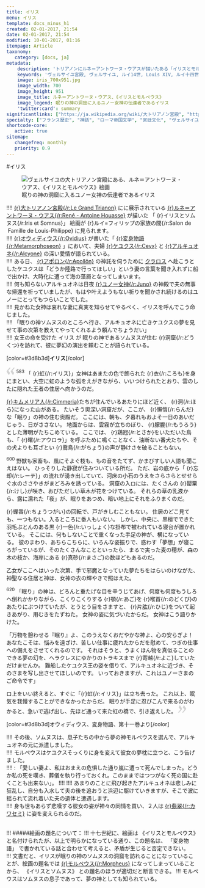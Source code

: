 ```yaml
---
title: イリス
menu: イリス
template: docs_minus_h1
created: 02-01-2017, 21:54
date: 02-01-2017, 21:54
modified: 10-01-2017, 01:16
itempage: Article
taxonomy:
   category: [docs, ja]
metadata:
    description: 'トリアノンにルネ＝アントワーヌ・ウアスが描いたある「イリスとモルペウス」絵画のもとに使用された、オウィディウス作家が書いた変身物語の第十一巻の眠りの神を訪れるイリスの「眠り章」の文書'
    keywords: 'ヴェルサイユ宮殿, ヴェルサイユ, ルイ14世, Louis XIV, ルイ十四世, オウィディウス, 変身物語, トリアノン, 大トリアノン宮殿, 眠り, イリスとソムヌス, ルネ＝アントワーヌ・ウアス, 大トリアノン宮殿, ソムヌス, イリス, モルペウス'
    image: iris_700x951.jpg
    image_width: 700
    image_height: 951
    image_title: ルネ＝アントワーヌ・ウアス、《イリスとモルペウス》
    image_legend: 眠りの神の洞窟に入るユノー女神の伝達者であるイリス
    'twitter:card': summary
significantlinks: ["https://ja.wikipedia.org/wiki/大トリアノン宮殿", "https://ja.wikipedia.org/wiki/ルネ＝アントワーヌ・ウアス", "https://ja.wikipedia.org/wiki/オウィディウス", "https://ja.wikipedia.org/wiki/変身物語", "https://ja.wikipedia.org/wiki/イーリス", "https://ja.wikipedia.org/wiki/ヒュプノス", "https://ja.wikipedia.org/wiki/アポローン", "https://ja.wikipedia.org/wiki/クラロス", "https://ja.wikipedia.org/wiki/ユーノー", "https://ja.wikipedia.org/wiki/キンメリア人", "https://ja.wikipedia.org/wiki/カワセミ", "https://ja.wikipedia.org/wiki/モルペウス"]
specialty: ["フランス歴史", "神話", "ローマ帝国文学", "宮廷文化", "ヴェルサイユ宮殿", "大トリアノン宮殿", "フランス絵画", "フランス古典主義", "ルネ＝アントワーヌ・ウアス"]
shortcode-core:
   active: true
sitemap:
   changefreq: monthly
   priority: 0.9
---
```

#イリス  

<figure><picture>
<source
sizes="(max-width: 767px) 98vw, (min-width: 959px) 50vw, 86vw"
srcset="
/user/sites/docs/pages/01.home/02.versailles/03.trianon/03.iris/iris-280.webp 280w,
/user/sites/docs/pages/01.home/02.versailles/03.trianon/03.iris/iris-380.webp 380w,
/user/sites/docs/pages/01.home/02.versailles/03.trianon/03.iris/iris-480.webp 480w,
/user/sites/docs/pages/01.home/02.versailles/03.trianon/03.iris/iris-640.webp 640w,
/user/sites/docs/pages/01.home/02.versailles/03.trianon/03.iris/iris_700x951.webp 700w"
type="image/webp">
<img
src="/user/sites/docs/pages/01.home/02.versailles/03.trianon/03.iris/iris_700x951.jpg" title="ヴェルサイユの大トリアノン宮殿にある、ルネ＝アントワーヌ・ウアス、《イリスとモルペウス》絵画" alt="ヴェルサイユの大トリアノン宮殿にある、ルネ＝アントワーヌ・ウアス、《イリスとモルペウス》絵画" class="class-diane-img"
sizes="(max-width: 767px) 98vw, (min-width: 959px) 50vw, 86vw"
srcset="
/user/sites/docs/pages/01.home/02.versailles/03.trianon/03.iris/iris-280.jpg 280w,
/user/sites/docs/pages/01.home/02.versailles/03.trianon/03.iris/iris-380.jpg 380w,
/user/sites/docs/pages/01.home/02.versailles/03.trianon/03.iris/iris-480.jpg 480w,
/user/sites/docs/pages/01.home/02.versailles/03.trianon/03.iris/iris-640.jpg 640w,
/user/sites/docs/pages/01.home/02.versailles/03.trianon/03.iris/iris_700x951.jpg 700w">
</picture><figcaption>眠りの神の洞窟に入る<wbr>ユノー女神の伝達者である<wbr>イリス</figcaption></figure>

!!!! [{r}大トリアノン宮殿{/r:Le&#160;Grand&#160;Trianon}][1] にに展示されている [{r}ルネ＝アントワーヌ・ウアス{/r:René&#160;-&#160;Antoine&#160;Houasse}][2] が描いた 「 {r}イリスとソムヌス{/r:Iris&#160;et&#160;Somnus}」 絵画が {r}ルイ=フィリップの<wbr>家族の間{/r:Salon&#160;de<wbr>&#160;Famille&#160;de&#160;Louis-Philippe} に<wbr>見られます。  
!!!! [{r}オウィディウス{/r:Ovidius}][3] が<wbr>書いた「 [{r}変身物語{/r:Metamorphoseon}][4] 」に<wbr>おいて、夫婦 [{r}ケユクス{/r:Ceyx}][5] と [{r}アルキュオネ{/r:Alcyone}][6] の<wbr>深い愛情が<wbr>語られている。  
!!!! ある日、 [{r}アポロン{/r:Apollōn}][7] の神託を伺うために [クラロス][8] へ赴こうとした<wbr>ケユクスは「どうか陸路で<wbr>行ってほしい」という<wbr>妻の言葉を聞き<wbr>入れずに船で<wbr>出かけ、大時化に遭って海の<wbr>藻屑となって<wbr>しまいます。  
!!!! 何も知らない<wbr>アルキュオネは日夜 [{r}ユノー女神{/r:Juno}][9] の神殿で<wbr>夫の無事な帰還を<wbr>祈っていましたが、もはや叶えようもない<wbr>祈りを聞かされ<wbr>続けるのはユノーに<wbr>とってもつらいこと<wbr>でした。  
!!!! 見かねた女神は<wbr>哀れな妻に真実を<wbr>知らせてやるべく、イリスを呼んでこう<wbr>命じました。  
!!!!   「眠りの神ソムヌスの<wbr>ところへ行き、アルキュオネに亡き<wbr>ケユクスの夢を見せて<wbr>事の次第を教えて<wbr>やってくれるよう<wbr>頼んでちょうだい」  
!!!! 女王の命を受けた イリス が 眠りの神である<wbr>ソムヌスが住む {r}洞窟{/r:どうくつ}を<wbr>訪れて、彼に夢幻の<wbr>演出を頼むことが<wbr>語られている。   

[color=#3d8b3d]**イリス**[/color]  

<span><svg xmlns="http://www.w3.org/2000/svg" version="1" width="22px" height="22px" viewBox="0 0 78 78" fill="lightgrey" opacity="1"><path d="M76.5 9.0009L57.0898 32.605c-.88226 1.10283-.88226 1.54397-.88226 1.76454 0 1.10286 1.76455 3.30857 2.8674 4.632l13.0167 14.99877L61.50123 74.9545 50.4727 59.51456c-2.87047-3.97028-10.80793-15.88413-10.80793-19.19267 0-1.76458.6617-2.4263 6.6171-9.7051C60.8395 12.74754 63.04522 10.98297 70.98575 3.0455L76.5 9.00092zm-38.16172 0L18.9281 32.605c-.88228 1.10283-.88228 1.54397-.88228 1.76454 0 1.10286 1.76457 3.30857 2.86742 4.632L33.92688 54.0003 23.3395 74.9545 12.30793 59.51456C9.44053 55.54428 1.5 43.63043 1.5 40.3219c0-1.76458.6617-2.4263 6.6171-9.7051C22.67475 12.74754 24.88043 10.98297 32.82097 3.0455l5.51732 5.9554z"/></svg></span> 
<sup>583</sup> 
「 {r}虹{/r:イリス}」女神は<wbr>あまたの色で飾られた {r}衣{/r:ころも}を<wbr>身にまとい、大空に虹の<wbr>ような弧をえがきながら、いいつけられたとおり、雲のしたに隠れた王者の<wbr>住居ヘ向かうのだ。

[{r}キムメリア人{/r:Cimmeria}][10]たち<wbr>が住んでいる<wbr>あたりにほど近く、 {r}洞{/r:ほら}に<wbr>なった山がある。
たいそう<wbr>奧深い洞窟だが、ここが、 {r}懶惰{/r:らんだ}な「眠り」の神の住む<wbr>奥殿だ。
ここには、朝も、夕暮れもおよそ一日の<wbr>あいだじゅう、日が<wbr>ささない。
地面からは、雲霧が立ちのぼり、 {r}朦朧{/r:もうろう}と<wbr>した薄明がたちこめて<wbr>いる。
ここでは、 {r}鶏冠{/r:とさか}をいただいた鳥も、「 {r}曙{/r:アウロラ}」を呼ぶために鳴く<wbr>ことなく、油断ない<wbr>番犬たちや、その犬よりも<wbr>耳ざとい {r}鵞鳥{/r:がちょう}の声が<wbr>静けさを破ることもない。

<sup>600</sup> 
野獣も家畜も、風にそよぐ枝も、もの音をたてず、かまびすしい人語も<wbr>聞こえはない。
ひっそりした静寂が<wbr>住みついている所だ。
ただ、岩の底から「 {r}忘却{/r:レーテ}」の流れが湧き出していて、河床の小石のうえを<wbr>さらさらとせせらぐ水の<wbr>ささやきがまどろみを<wbr>誘っている。
洞窟の入ロには、たくさんの {r}罌粟{/r:けし}が咲き、おびただしい草木が花を<wbr>つけている。
それらの草の<wbr>乳液から、露に濡れた「夜」が、眠りをあつめ、暗い地上にそれを<wbr>ふりまくのだ。

 {r}蝶番{/r:ちょうつがい}の回転で、戸がきしむこともない。
住居のどこ見ても、一つもない。入るところに<wbr>番人もいない。
しかし、中央に、黒檀でできた<wbr>羽毛ぶとんのある黒 {r}一色{/r:いっしょく}な掛布で被われている<wbr>寝台が置かれている。
そこには、何も<wbr>しないことで重くなった<wbr>手足の神が、横に<wbr>なっている。
彼のまわり、あちらこちらに、いろんな<wbr>姿振りで、惑わす「夢想」が寝ころがっているが、そのたくさんなことと<wbr>いったら、まるで実った<wbr>麦の穂が、森の木の枝か、海岸にある {r}真砂{/r:まさご}の数ほども<wbr>あるのだ。

乙女がここへはいった<wbr>次第、手で邪魔と<wbr>なっていた夢たちを<wbr>はらいのけながた、神聖なる住居と神は、女神の衣の輝やきで<wbr>照はえた。

<sup>620</sup> 
「眠り」の神は、どろんと重たげな目を<wbr>辛うじてあげ、何度も<wbr>何度もうしろヘ<wbr>倒れかかりながら、こくりこくりする {r}顎{/r:あご}を {r}喉首{/r:のどくび}のあたりにぶつけて<wbr>いたが、とうとう目を<wbr>さますと、 {r}片肱{/r:ひじ}をついて<wbr>起きあがり、用むきを<wbr>たずねた。
女神の姿に<wbr>気づいたからだ。
女神はこう語りかけた。

「万物を憩わせる『眠り』よ、このうえなく<wbr>おだやかな神よ、心の安らぎよ！
あなたこそは、悩みを遠ざけ、苦しい仕事に疲れた<wbr>からだを慰めて、つぎの仕事への備えを<wbr>させてくれるのです。
それはそうと、うまくほん物を<wbr>真似ることのできる<wbr>夢の幻を、ヘラクレスにゆかりの<wbr>トラキスまで {r}寄越{/r:よこ}して<wbr>いただけませんか。
難船したケユクス王の姿を<wbr>借りて、アルキュオネに<wbr>近づき、そのさまを写し<wbr>出させてほしいのです。
いっておきますが、これは<wbr>ユノーさまのご命令です」

ロ上をいい終えると、すぐに「{r}虹{/r:イリス}」は立ち<wbr>去った。
これ以上、眠気を我慢することができなかったからだ。
眠りが<wbr>手足に忍びこんで来るのが<wbr>わかると、急いで<wbr>逃げ出し、先ほど通って<wbr>来た虹の橋で、引き<wbr>返えした。 <span><svg xmlns="http://www.w3.org/2000/svg" version="1" width="22px" height="22px" viewBox="0 0 78 78" fill="lightgrey" opacity="1"><path d="M1.5 68.9991L20.9102 45.395c.88226-1.10283.88226-1.54397.88226-1.76454 0-1.10286-1.76455-3.30857-2.8674-4.632L5.90836 23.9997 16.49877 3.0455 27.5273 18.48544c2.87047 3.97028 10.80793 15.88413 10.80793 19.19267 0 1.76458-.6617 2.4263-6.6171 9.7051C17.1605 65.25246 14.95478 67.01703 7.01425 74.9545L1.5 68.99908zm38.16172 0L59.0719 45.395c.88228-1.10283.88228-1.54397.88228-1.76454 0-1.10286-1.76457-3.30857-2.86742-4.632L44.07312 23.9997 54.6605 3.0455l11.03157 15.43992C68.55947 22.45572 76.5 34.36957 76.5 37.6781c0 1.76458-.6617 2.4263-6.6171 9.7051C55.32526 65.25246 53.11957 67.01703 45.17904 74.9545l-5.51732-5.9554z"/></svg></span>

[color=#3d8b3d]オウィディウス、変身物語、第十一巻より[/color]  

!!!! その後、ソムヌスは、息子たちの中から夢の神モルペウスを選んで、アルキュオネの元に派遣しました。  
!!!! モルペウスはケユクスそっくりに身を変えて彼女の夢枕に立つと、こう告げました。  
!!!! : 「愛しい妻よ、私はおまえの危惧した通り嵐に遭って死んでしまった。どうか私の死を嘆き、葬儀を執り行っておくれ。このままではつつがなく死の国に赴くことも出来ない」。
!!!! 
!!!! あまりのことに飛び起きたアルキュオネは悲しみに狂乱し、自分も入水して夫の後を追おうと浜辺に駆けていきますが、そこで波に揺られて流れ着いた夫の遺体と遭遇します。  
!!!! 身も世もあらず悲嘆する彼女の姿が神々の同情を買い、２人は [{r}翡翠{/r:カワセミ}][11] に姿を変えられるのだ。  
<br>

!!! #####絵画の題名について：
!!! 十七世紀に、絵画は 《イリスとモルペウス》 と名付けられたが、以上で明らかになっている通り、この題名は、 「変身物語」 で書かれている話と合わせて考えると、矛盾が生じると否定できない。  
!!! 文書だと、イリスが眠りの神のソムヌスの洞窟を訪れることになっていることが、絵画の題名では [{r}モルペウス{/r:Morpheus}][12] になってしまっていることから、 《イリスとソムヌス》 との題名のほうが適切だと断言できる。
!!! モルペウスはソムヌスの息子であって、夢の神としても知られている。  

[1]: https://ja.wikipedia.org/wiki/大トリアノン宮殿 "https://ja.wikipedia.org/wiki/大トリアノン宮殿"
[2]: https://ja.wikipedia.org/wiki/ルネ＝アントワーヌ・ウアス　"https://ja.wikipedia.org/wiki/ルネ＝アントワーヌ・ウアス"
[3]: https://ja.wikipedia.org/wiki/オウィディウス "https://ja.wikipedia.org/wiki/オウィディウス"
[4]: https://ja.wikipedia.org/wiki/変身物語 "https://ja.wikipedia.org/wiki/変身物語"
[5]: https://ja.wikipedia.org/wiki/イーリス "https://ja.wikipedia.org/wiki/イーリス"
[6]: https://ja.wikipedia.org/wiki/ヒュプノス "https://ja.wikipedia.org/wiki/ヒュプノス"
[7]: https://ja.wikipedia.org/wiki/アポローン "https://ja.wikipedia.org/wiki/アポローン"
[8]: https://ja.wikipedia.org/wiki/クラロス "https://ja.wikipedia.org/wiki/クラロス"
[9]: https://ja.wikipedia.org/wiki/ユーノー "https://ja.wikipedia.org/wiki/ユーノー"
[10]: https://ja.wikipedia.org/wiki/キンメリア人 "https://ja.wikipedia.org/wiki/キンメリア人"
[11]: https://ja.wikipedia.org/wiki/カワセミ "https://ja.wikipedia.org/wiki/カワセミ"
[12]: https://ja.wikipedia.org/wiki/モルペウス "https://ja.wikipedia.org/wiki/モルペウス"